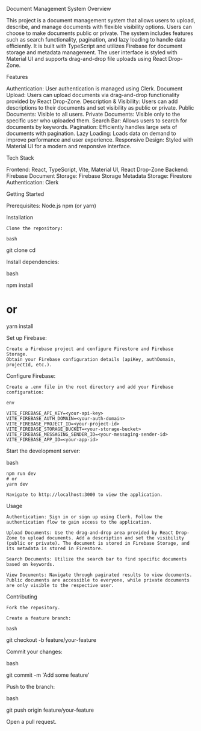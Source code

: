 Document Management System
Overview

This project is a document management system that allows users to upload, describe, and manage documents with flexible visibility options. Users can choose to make documents public or private. The system includes features such as search functionality, pagination, and lazy loading to handle data efficiently. It is built with TypeScript and utilizes Firebase for document storage and metadata management. The user interface is styled with Material UI and supports drag-and-drop file uploads using React Drop-Zone.

Features

  Authentication: User authentication is managed using Clerk.
    Document Upload: Users can upload documents via drag-and-drop functionality provided by React Drop-Zone.
    Description & Visibility: Users can add descriptions to their documents and set visibility as public or private.
        Public Documents: Visible to all users.
        Private Documents: Visible only to the specific user who uploaded them.
    Search Bar: Allows users to search for documents by keywords.
    Pagination: Efficiently handles large sets of documents with pagination.
    Lazy Loading: Loads data on demand to improve performance and user experience.
    Responsive Design: Styled with Material UI for a modern and responsive interface.

Tech Stack

 Frontend: React, TypeScript, Vite, Material UI, React Drop-Zone
 Backend: Firebase
 Document Storage: Firebase Storage
 Metadata Storage: Firestore
 Authentication: Clerk

Getting Started

Prerequisites:
  Node.js
  npm (or yarn)

Installation

    Clone the repository:

    bash

git clone <repository-url>
cd <repository-folder>

Install dependencies:

bash

npm install
# or
yarn install



Set up Firebase:

    Create a Firebase project and configure Firestore and Firebase Storage.
    Obtain your Firebase configuration details (apiKey, authDomain, projectId, etc.).

Configure Firebase:

    Create a .env file in the root directory and add your Firebase configuration:

    env

    VITE_FIREBASE_API_KEY=<your-api-key>
    VITE_FIREBASE_AUTH_DOMAIN=<your-auth-domain>
    VITE_FIREBASE_PROJECT_ID=<your-project-id>
    VITE_FIREBASE_STORAGE_BUCKET=<your-storage-bucket>
    VITE_FIREBASE_MESSAGING_SENDER_ID=<your-messaging-sender-id>
    VITE_FIREBASE_APP_ID=<your-app-id>

Start the development server:

bash

    npm run dev
    # or
    yarn dev

    Navigate to http://localhost:3000 to view the application.

Usage

    Authentication: Sign in or sign up using Clerk. Follow the authentication flow to gain access to the application.

    Upload Documents: Use the drag-and-drop area provided by React Drop-Zone to upload documents. Add a description and set the visibility (public or private). The document is stored in Firebase Storage, and its metadata is stored in Firestore.

    Search Documents: Utilize the search bar to find specific documents based on keywords.

    View Documents: Navigate through paginated results to view documents. Public documents are accessible to everyone, while private documents are only visible to the respective user.

Contributing

    Fork the repository.

    Create a feature branch:

    bash

git checkout -b feature/your-feature

Commit your changes:

bash

git commit -m 'Add some feature'

Push to the branch:

bash

git push origin feature/your-feature

Open a pull request.

